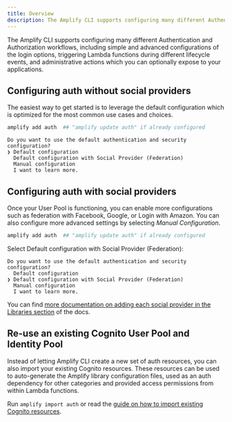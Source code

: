```yaml
---
title: Overview
description: The Amplify CLI supports configuring many different Authentication and Authorization workflows, including simple and advanced configurations of the login options, triggering Lambda functions during different lifecycle events, and administrative actions which you can optionally expose to your applications.
---
```



The Amplify CLI supports configuring many different Authentication and Authorization workflows, including simple and advanced configurations of the login options, triggering Lambda functions during different lifecycle events, and administrative actions which you can optionally expose to your applications.

## Configuring auth without social providers

The easiest way to get started is to leverage the default configuration which is optimized for the most common use cases and choices.

```bash
amplify add auth  ## "amplify update auth" if already configured
```

```console
Do you want to use the default authentication and security configuration? 
❯ Default configuration 
  Default configuration with Social Provider (Federation) 
  Manual configuration 
  I want to learn more.
```

## Configuring auth with social providers

Once your User Pool is functioning, you can enable more configurations such as federation with Facebook, Google, or Login with Amazon. You can also configure more advanced settings by selecting *Manual Configuration*.

```bash
amplify add auth  ## "amplify update auth" if already configured
```

Select Default configuration with Social Provider (Federation):

```console
Do you want to use the default authentication and security configuration?
  Default configuration
❯ Default configuration with Social Provider (Federation)
  Manual configuration
  I want to learn more.
```

You can find [more documentation on adding each social provider in the Libraries section](https://docs.amplify.aws/lib/auth/social/q/platform/js#setup-your-auth-provider) of the docs.

## Re-use an existing Cognito User Pool and Identity Pool

Instead of letting Amplify CLI create a new set of auth resources, you can also import your existing Cognito resources. These resources can be used to auto-generate the Amplify library configuration files, used as an auth dependency for other categories and provided access permissions from within Lambda functions.

Run `amplify import auth` or read the [guide on how to import existing Cognito resources](~/cli/auth/import.md).
